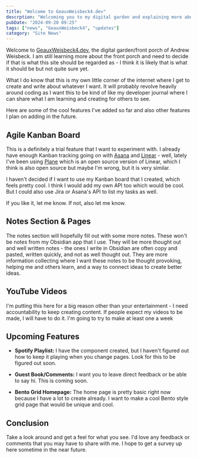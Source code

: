```yaml
---
title: "Welcome to GeauxWeisbeck4.dev"
descrption: "Welcoming you to my digital garden and explaining more about the purpose of this website."
pubDate: "2024-09-20 09:25"
tags: ["news", "GeauxWeisbeck4", "updates"]
category: "Site News"
---
```


Welcome to [GeauxWeisbeck4.dev](https://geauxweisbeck4.dev), the digital garden/front porch of Andrew Weisbeck. I am still learning more about the front porch and need to decide if that is what this site should be regarded as - I think it is likely that is what it should be but not quite sure yet.

What I do know that this is my own little corner of the internet where I get to create and write about whatever I want. It will probably revolve heavily around coding as I want this to be kind of like my developer journal where I can share what I am learning and creating for others to see.

Here are some of the cool features I've added so far and also other features I plan on adding in the future.

## Agile Kanban Board

This is a definitely a trial feature that I want to experiment with. I already have enough Kanban tracking going on with [Asana](https://asana.com) and [Linear](https://linear.app) - well, lately I've been using [Plane](https://plane.so/) which is an open source version of Linear, which I think is also open source but maybe I'm wrong, but it is very similar.

I haven't decided if I want to use my Kanban board that I created, which feels pretty cool. I think I would add my own API too which would be cool. But I could also use Jira or Asana's API to list my tasks as well.

If you like it, let me know. If not, also let me know.

## Notes Section & Pages

The notes section will hopefully fill out with some more notes. These won't be notes from my Obsidian app that I use. They will be more thought out and well written notes - the ones I write in Obsidian are often copy and pasted, written quickly, and not as well thought out. They are more information collecting where I want these notes to be thought provoking, helping me and others learn, and a way to connect ideas to create better ideas.

## YouTube Videos

I'm putting this here for a big reason other than your entertainment - I need accountability to keep creating content. If people expect my videos to be made, I will have to do it. I'm going to try to make at least one a week

## Upcoming Features

- **Spotify Playlist:** I have the component created, but I haven't figured out how to keep it playing when you change pages. Look for this to be figured out soon.

- **Guest Book/Comments:** I want you to leave direct feedback or be able to say hi. This is coming soon.

- **Bento Grid Homepage:** The home page is pretty basic right now because I have a lot to create already. I want to make a cool Bento style grid page that would be unique and cool.

## Conclusion

Take a look around and get a feel for what you see. I'd love any feedback or comments that you may have to share with me. I hope to get a survey up here sometime in the near future.
